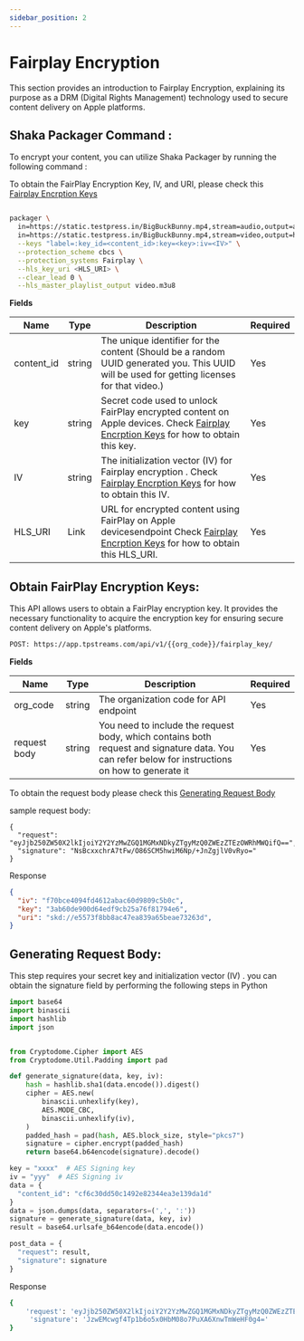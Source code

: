 ```yaml
---
sidebar_position: 2
---
```




# Fairplay Encryption
This section provides an introduction to Fairplay Encryption, explaining its purpose as a DRM (Digital Rights Management) technology used to secure content delivery on Apple platforms.

## Shaka Packager Command :
To encrypt your content, you can utilize Shaka Packager by running the following command :

To obtain  the FairPlay Encryption Key, IV, and URI, please check this [Fairplay Encrption Keys](#obtain-fairplay-encryption-keys)

```bash

packager \
  in=https://static.testpress.in/BigBuckBunny.mp4,stream=audio,output=audio.mp4 \
  in=https://static.testpress.in/BigBuckBunny.mp4,stream=video,output=h264_360p.mp4 \
  --keys "label=:key_id=<content_id>:key=<key>:iv=<IV>" \
  --protection_scheme cbcs \
  --protection_systems Fairplay \
  --hls_key_uri <HLS_URI> \
  --clear_lead 0 \
  --hls_master_playlist_output video.m3u8

```

**Fields**

| Name              | Type         | Description                                                  | Required  |
| ---------------   | ------------ | --------------------------------------------------------     | --------- |
| content_id        | string       | The unique identifier for the content (Should be a random UUID generated you. This UUID will be used for getting licenses for that video.)                        | Yes       |
| key  | string       | Secret code used to unlock FairPlay encrypted content on Apple devices. Check [Fairplay Encrption Keys](#obtain-fairplay-encryption-keys) for how to obtain this key.                   | Yes       |
| IV       | string       | The initialization vector (IV) for Fairplay encryption	. Check [Fairplay Encrption Keys](#obtain-fairplay-encryption-keys) for how to obtain this IV.      | Yes       |
| HLS_URI          | Link       | URL for encrypted content using FairPlay on Apple devicesendpoint Check [Fairplay Encrption Keys](#obtain-fairplay-encryption-keys) for how to obtain this HLS_URI.                      | Yes       |

## Obtain FairPlay Encryption Keys:

This API allows users to obtain a FairPlay encryption key. It provides the necessary functionality to acquire the encryption key for ensuring secure content delivery on Apple's platforms.


```bash
POST: https://app.tpstreams.com/api/v1/{{org_code}}/fairplay_key/
```

**Fields**

| Name              | Type         | Description                                                  | Required  |
| ---------------   | ------------ | --------------------------------------------------------     | --------- |
| org_code        | string       | The organization code for API endpoint  | Yes       |
| request body | string       | You need to include the request body, which contains both request and signature data. You can refer below for instructions on how to generate it                     | Yes       |


To obtain the request body please check this [Generating Request Body](#generating-request-body)


sample request body:
```
{
  "request": "eyJjb250ZW50X2lkIjoiY2Y2YzMwZGQ1MGMxNDkyZTgyMzQ0ZWEzZTEzOWRhMWQifQ==",
  "signature": "NsBcxxchrA7tFw/O86SCM5hwiM6Np/+JnZgjlV0vRyo="
}
```


Response

```json
{
  "iv": "f70bce4094fd4612abac60d9809c5b0c",
  "key": "3ab60de900d64edf9cb25a76f81794e6",
  "uri": "skd://e5573f8bb8ac47ea839a65beae73263d",
}
```


## Generating Request Body:

This step requires your secret key and initialization vector (IV) . you can obtain the signature field by performing the following steps in Python

```python
import base64
import binascii
import hashlib
import json


from Cryptodome.Cipher import AES
from Cryptodome.Util.Padding import pad

def generate_signature(data, key, iv):
    hash = hashlib.sha1(data.encode()).digest()
    cipher = AES.new(
        binascii.unhexlify(key),
        AES.MODE_CBC,
        binascii.unhexlify(iv),
    )
    padded_hash = pad(hash, AES.block_size, style="pkcs7")
    signature = cipher.encrypt(padded_hash)
    return base64.b64encode(signature).decode()

key = "xxxx"  # AES Signing key
iv = "yyy"  # AES Signing iv
data = {
  "content_id": "cf6c30dd50c1492e82344ea3e139da1d"
}
data = json.dumps(data, separators=(',', ':'))
signature = generate_signature(data, key, iv)
result = base64.urlsafe_b64encode(data.encode())

post_data = {
  "request": result,
  "signature": signature
}
```

Response

```bash
{
    'request': 'eyJjb250ZW50X2lkIjoiY2Y2YzMwZGQ1MGMxNDkyZTgyMzQ0ZWEzZTEzOWRhMWQifQ==', 
     'signature': 'JzwEMcwgf4Tp1b6o5x0HbM08o7PuXA6XnwTmWeHF0g4='
}
```
